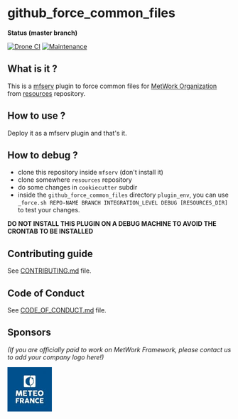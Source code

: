 # github_force_common_files

[//]: # (automatically generated from https://github.com/metwork-framework/resources/blob/master/cookiecutter/_%7B%7Bcookiecutter.repo%7D%7D/README.md)

**Status (master branch)**



[![Drone CI](http://metwork-framework.org:8000/api/badges/metwork-framework/github_force_common_files/status.svg)](http://metwork-framework.org:8000/metwork-framework/github_force_common_files)
[![Maintenance](https://github.com/metwork-framework/resources/blob/master/badges/maintained.svg)]()


[//]: # (TABLE_OF_CONTENTS_PLACEHOLDER)

## What is it ?

This is a [mfserv](https://github.com/metwork-framework/mfserv) plugin to force common files
for [MetWork Organization](https://github.com/metwork-framework) from [resources](https://github.com/metwork-framework/resources)
repository.

## How to use ?

Deploy it as a mfserv plugin and that's it.

## How to debug ?

- clone this repository inside `mfserv` (don't install it)
- clone somewhere `resources` repository
- do some changes in `cookiecutter` subdir
- inside the `github_force_common_files` directory `plugin_env`, you can use
`_force.sh REPO-NAME BRANCH INTEGRATION_LEVEL DEBUG [RESOURCES_DIR]` to test your changes.

**DO NOT INSTALL THIS PLUGIN ON A DEBUG MACHINE TO AVOID THE CRONTAB TO BE INSTALLED**











## Contributing guide

See [CONTRIBUTING.md](CONTRIBUTING.md) file.



## Code of Conduct

See [CODE_OF_CONDUCT.md](CODE_OF_CONDUCT.md) file.



## Sponsors

*(If you are officially paid to work on MetWork Framework, please contact us to add your company logo here!)*

[![logo](https://raw.githubusercontent.com/metwork-framework/resources/master/sponsors/meteofrance-small.jpeg)](http://www.meteofrance.com)
